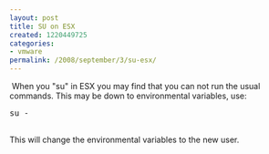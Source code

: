 ```yaml
---
layout: post
title: SU on ESX
created: 1220449725
categories:
- vmware
permalink: /2008/september/3/su-esx/
---
```

<p>&nbsp;When you &quot;su&quot; in ESX you may find that you can not run the usual commands. This may be down to environmental variables, use:</p><pre>
su -
<br type="_moz" /></pre><p>This will change the environmental variables to the new user.</p>
